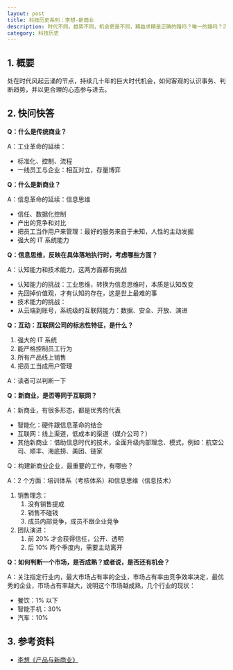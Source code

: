 ```yaml
---
layout: post
title: 科技历史系列：李想-新商业
description: 时代不同，趋势不同，机会更是不同，精益求精是正确的路吗？唯一的路吗？流程化的控制，是最佳的团队管理模式吗？提升流程的效率？
category: 科技历史 
---
```



## 1. 概要

处在时代风起云涌的节点，持续几十年的巨大时代机会，如何客观的认识事务、判断趋势，并以更合理的心态参与进去。

## 2. 快问快答

**Q：什么是传统商业？**

A：工业革命的延续：

* 标准化、控制、流程
* 一线员工与企业：相互对立，存量博弈

**Q：什么是新商业？**

A：信息革命的延续：信息思维

* 信任、数据化控制
* 产出的竞争和对比
* 把员工当作用户来管理：最好的服务来自于未知，人性的主动发掘
* 强大的 IT 系统能力

**Q：信息思维，反映在具体落地执行时，考虑哪些方面？**

A：认知能力和技术能力，这两方面都有挑战

* 认知能力的挑战：工业思维，转换为信息思维时，本质是认知改变
* 先回掉价值观，才有认知的存在，这是世上最难的事
* 技术能力的挑战：
* 从云端到账号，系统级的互联网能力：数据、安全、开放、演进

**Q：互动：互联网公司的标志性特征，是什么？**

1. 强大的 IT 系统
1. 能严格控制员工行为
1. 所有产品线上销售
1. 把员工当成用户管理

A：读者可以判断一下

**Q：新商业，是否等同于互联网？**

A：新商业，有很多形态，都是优秀的代表

* 智能化：硬件跟信息革命的结合
* 互联网：线上渠道，低成本的渠道（媒介公司？）
* 其他新商业：借助信息时代的技术，全面升级内部理念、模式，例如：航空公司、顺丰、海底捞、美团、链家

Q：构建新商业企业，最重要的工作，有哪些？

A：2 个方面：培训体系（考核体系）和信息思维（信息技术）

1. 销售理念：
	1. 没有销售提成
	1. 销售不碰钱
	1. 成员内部竞争，成员不跟企业竞争
1. 团队演进：
	1. 前 20% 才会获得信任，公开、透明
	1. 后 10% 两个季度内，需要主动离开

**Q：如何判断一个市场，是否成熟？或者说，是否还有机会？**

A：关注指定行业内，最大市场占有率的企业，市场占有率由竞争效率决定，最优秀的企业，市场占有率越大，说明这个市场越成熟，几个行业的现状：

* 餐饮：1% 以下
* 智能手机：30%
* 汽车：10%

## 3. 参考资料

* [李想《产品与新商业》](https://www.bilibili.com/video/av21748060/)







[NingG]:    http://ningg.github.com  "NingG"

